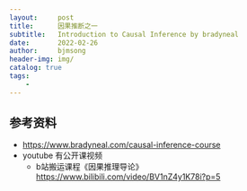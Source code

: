 ```yaml
---
layout:     post
title:      因果推断之一
subtitle:   Introduction to Causal Inference by bradyneal
date:       2022-02-26
author:     bjmsong
header-img: img/
catalog: true
tags:
    - 
---
```





## 参考资料
- https://www.bradyneal.com/causal-inference-course
- youtube 有公开课视频
    - b站搬运课程《因果推理导论》
    https://www.bilibili.com/video/BV1nZ4y1K78i?p=5


